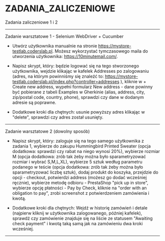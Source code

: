 # ZADANIA_ZALICZENIOWE
Zadania  zaliczeniowe 1 i 2

-----------------------------------------------------

Zadanie warsztatowe 1 - Selenium WebDriver + Cucumber

- Utwórz użytkownika manualnie na stronie https://mystore-testlab.coderslab.pl.
Możesz wykorzystać tymczasowego maila do utworzenia użytkownika: https://10minutemail.com/.

- Napisz skrypt, który:
będzie logować się na tego stworzonego użytkownika,
wejdzie klikając w kafelek Addresses po zalogowaniu (adres, na którym powinniśmy się znaleźć to: https://mystore-testlab.coderslab.pl/index.php?controller=addresses ),
kliknie w + Create new address,
wypełni formularz New address - dane powinny być pobierane z tabeli Examples w Gherkinie (alias, address, city, zip/postal code, country, phone),
sprawdzi czy dane w dodanym adresie są poprawne.

- Dodatkowe kroki dla chętnych:
usunie powyższy adres klikając w "delete",
sprawdzi czy adres został usunięty.

-----------------------------------------------------

Zadanie warsztatowe 2 (dowolny sposób)

- Napisz skrypt, który:
zaloguje się na tego samego użytkownika z zadania 1,
wybierze do zakupu Hummingbird Printed Sweater (opcja dodatkowa: sprawdzi czy rabat na niego wynosi 20%),
wybierze rozmiar M (opcja dodatkowa: zrób tak żeby można było sparametryzować rozmiar i wybrać S,M,L,XL),
wybierze 5 sztuk według parametru podanego w teście (opcja dodatkowa: zrób tak żeby można było sparametryzować liczbę sztuk),
dodaj produkt do koszyka,
przejdzie do opcji - checkout,
potwierdzi address (możesz go dodać wcześniej ręcznie),
wybierze metodę odbioru - PrestaShop "pick up in store",
wybierze opcję płatności - Pay by Check,
kliknie na "order with an obligation to pay",
zrobi screenshot z potwierdzeniem zamówienia i kwotą.

- Dodatkowe kroki dla chętnych:
Wejdź w historię zamówień i detale (najpierw kliknij w użytkownika zalogowanego, później kafelek),
sprawdź czy zamówienie znajduje się na liście ze statusem "Awaiting check payment" i kwotą taką samą jak na zamówieniu dwa kroki wcześniej.

-----------------------------------------------------
